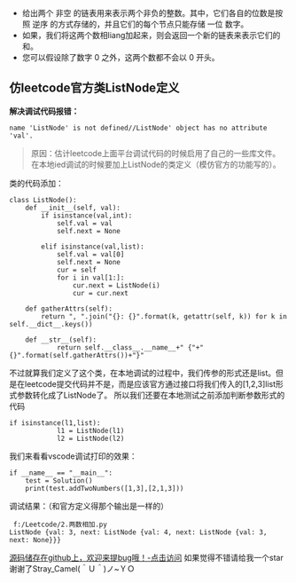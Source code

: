 - 给出两个 非空 的链表用来表示两个非负的整数。其中，它们各自的位数是按照 逆序 的方式存储的，并且它们的每个节点只能存储 一位 数字。
- 如果，我们将这两个数相liang加起来，则会返回一个新的链表来表示它们的和。
- 您可以假设除了数字 0 之外，这两个数都不会以 0 开头。

## 仿leetcode官方类ListNode定义
**解决调试代码报错：** 
```
name 'ListNode' is not defined//ListNode' object has no attribute 'val'.
```
> 原因：估计leetcode上面平台调试代码的时候启用了自己的一些库文件。 在本地ied调试的时候要加上ListNode的类定义（模仿官方的功能写的）。



类的代码添加：
```
class ListNode():
    def __init__(self, val):
        if isinstance(val,int):
            self.val = val
            self.next = None
            
        elif isinstance(val,list):
            self.val = val[0]
            self.next = None
            cur = self
            for i in val[1:]:
                cur.next = ListNode(i)
                cur = cur.next
    
    def gatherAttrs(self):
        return ", ".join("{}: {}".format(k, getattr(self, k)) for k in self.__dict__.keys())

    def __str__(self):
            return self.__class__.__name__+" {"+"{}".format(self.gatherAttrs())+"}"

```
不过就算我们定义了这个类，在本地调试的过程中，我们传参的形式还是list。但是在leetcode提交代码并不是，而是应该官方通过接口将我们传入的[1,2,3]list形式参数转化成了ListNode了。
所以我们还要在本地测试之前添加判断参数形式的代码

```
if isinstance(l1,list):
            l1 = ListNode(l1)
            l2 = ListNode(l2)
```


我们来看看vscode调试打印的效果：
```
if __name__ == "__main__":
    test = Solution()
    print(test.addTwoNumbers([1,3],[2,1,3]))
```
调试结果：（和官方定义得那个输出是一样的）
```
 f:/Leetcode/2.两数相加.py
ListNode {val: 3, next: ListNode {val: 4, next: ListNode {val: 3, next: None}}}
```
[源码储存在github上，欢迎来提bug哦！-点击访问](https://github.com/Freen247/leetcode)
如果觉得不错请给我一个star谢谢了Stray_Camel(＾Ｕ＾)ノ~ＹＯ